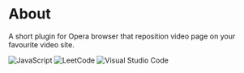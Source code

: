 # About
A short plugin for Opera browser that reposition video page on your favourite video site.

![JavaScript](https://img.shields.io/badge/javascript-%23323330.svg?style=for-the-badge&logo=javascript&logoColor=%23F7DF1E)
![LeetCode](https://img.shields.io/badge/LeetCode-000000?style=for-the-badge&logo=LeetCode&logoColor=#d16c06)
![Visual Studio Code](https://img.shields.io/badge/Visual%20Studio%20Code-0078d7.svg?style=for-the-badge&logo=visual-studio-code&logoColor=white)
